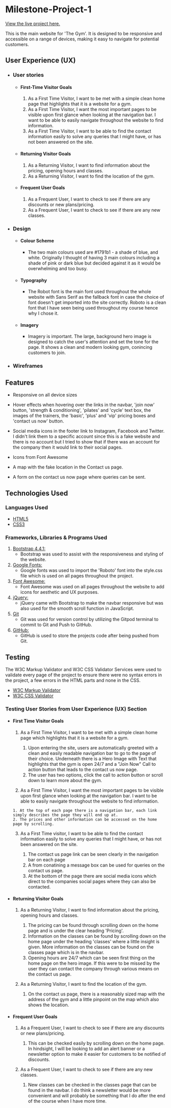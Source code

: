 # Milestone-Project-1

[View the live project here.](#)

This is the main website for 'The Gym'. It is designed to be responsive and accessible on a range of devices, making it easy to navigate for potential customers.

## User Experience (UX)

-   ### User stories

    -   #### First-Time Visitor Goals

        1. As a First Time Visitor, I want to be met with a simple clean home page that highlights that it is a website for a gym.
        2. As a First Time Visitor, I want the most important pages to be visible upon first glance when looking at the navigation bar. I want to be able to easily navigate throughout the website to find information.
        3. As a First Time Visitor, I want to be able to find the contact information easily to solve any queries that I might have, or has not been answered on the site.

    -   #### Returning Visitor Goals

        1. As a Returning Visitor, I want to find information about the pricing, opening hours and classes.
        2. As a Returning Visitor, I want to find the location of the gym.

    -   #### Frequent User Goals
        1. As a Frequent User, I want to check to see if there are any discounts or new plans/pricing.
        2. As a Frequent User, I want to check to see if there are any new classes.           

-   ### Design
    -   #### Colour Scheme
        -   The two main colours used are #1791b1 - a shade of blue, and white. Originally I thought of having 3 main colours including a shade of pink or dark blue but decided against it as it would be overwhelming and too busy.
    -   #### Typography
        -   The Robot font is the main font used throughout the whole website with Sans Serif as the fallback font in case the choice of font doesn't get imported into the site correctly. Roboto is a clean font that I have seen being used throughout my course hence why I chose it.
    -   #### Imagery
        -   Imagery is important. The large, background hero image is designed to  catch the user's attention and set the tone for the page. It shows a clean and modern looking gym, conincing customers to join.

*   ### Wireframes

## Features

-   Responsive on all device sizes

-   Hover effects when hovering over the links in the navbar, 'join now' button, 'strength & conditioning', 'pilates' and 'cycle' text box, the images of the trainers, the 'basic', 'plus' and 'vip' pricing boxes and 'contact us now' button.

-   Social media icons in the footer link to Instagram, Facebook and Twitter. I didn't link them to a specific account since this is a fake website and there is no account but I tried to show that if there was an account for the company then it would link to their social pages.

-   Icons from Font Awesome

-   A map with the fake location in the Contact us page.

-   A form on the contact us now page where queries can be sent.


## Technologies Used

### Languages Used

-   [HTML5](https://en.wikipedia.org/wiki/HTML5)
-   [CSS3](https://en.wikipedia.org/wiki/Cascading_Style_Sheets)

### Frameworks, Libraries & Programs Used

1. [Bootstrap 4.4.1:](https://getbootstrap.com/docs/4.4/getting-started/introduction/)
    - Bootstrap was used to assist with the responsiveness and styling of the website.
1. [Google Fonts:](https://fonts.google.com/)
    - Google fonts was used to import the 'Roboto' font into the style.css file which is used on all pages throughout the project.
1. [Font Awesome:](https://fontawesome.com/)
    - Font Awesome was used on all pages throughout the website to add icons for aesthetic and UX purposes.
1. [jQuery:](https://jquery.com/)
    - jQuery came with Bootstrap to make the navbar responsive but was also used for the smooth scroll function in JavaScript.
1. [Git](https://git-scm.com/)
    - Git was used for version control by utilizing the Gitpod terminal to commit to Git and Push to GitHub.
1. [GitHub:](https://github.com/)
    - GitHub is used to store the projects code after being pushed from Git.

## Testing

The W3C Markup Validator and W3C CSS Validator Services were used to validate every page of the project to ensure there were no syntax errors in the project, a few errors in the HTML parts and none in the CSS.

-   [W3C Markup Validator](https://jigsaw.w3.org/css-validator/#validate_by_input) 
-   [W3C CSS Validator](https://jigsaw.w3.org/css-validator/#validate_by_input) 

### Testing User Stories from User Experience (UX) Section

-   #### First Time Visitor Goals

    1. As a First Time Visitor, I want to be met with a simple clean home page which highlights that it is a website for a gym.

        1. Upon entering the site, users are automatically greeted with a clean and easily readable navigation bar to go to the page of their choice. Underneath there is a Hero Image with Text that highlights that the gym is open 24/7 and a "Join Now" Call to action button that leads to the contact us now page.
        2. The user has two options, click the call to action button or scroll down to learn more about the gym.

    2.   As a First Time Visitor, I want the most important pages to be visible upon first glance when looking at the navigation bar. I want to be able to easily navigate throughout the website to find information.

        1. At the top of each page there is a navigation bar, each link simply describes the page they will end up at.
        2. The prices and other information can be accessed on the home page by scrolling.

    3.  As a First Time visitor, I want to be able to find the contact information easily to solve any queries that I might have, or has not been answered on the site.

        1. The contact us page link can be seen clearly in the navigation bar on each page 
        2. A from conatining a message box can be used for queries on the contact us page.
        3. At the bottom of the page there are social media icons which direct to the companies social pages where they can also be contacted.
        

-   #### Returning Visitor Goals

    1. As a Returning Visitor, I want to find information about the pricing, opening hours and classes.

        1. The pricing can be found through scrolling down on the home page and is under the clear heading 'Pricing'.
        2. Information on the classes can be found by scrolling down on the home page under the heading 'classes' where a little insight is given. More information on the classes can be found on the classes page which is in the navbar. 
        3. Opening hours are 24/7 which can be seen first thing on the home page on the hero image. If this were to be missed by the user they can contact the company through various means on the contact us page. 
    
    2. As a Returning Visitor, I want to find the location of the gym.

        1. On the contact us page, there is a reasonably sized map with the address of the gym and a little pinpoint on the map which also shows the location.


-   #### Frequent User Goals    

    1.  As a Frequent User, I want to check to see if there are any discounts or new plans/pricing.

        1. This can be checked easily by scrolling down on the home page. In hindsight, I will be looking to add an alert banner or a newsletter option to make it easier for customers to be notified of discounts.

    
     2. As a Frequent User, I want to check to see if there are any new classes.
        
        1. New classes can be checked in the classes page that can be found in the navbar. I do think a newsletter would be more convenient and will probably be something that I do after the end of the course when I have more time.

    


